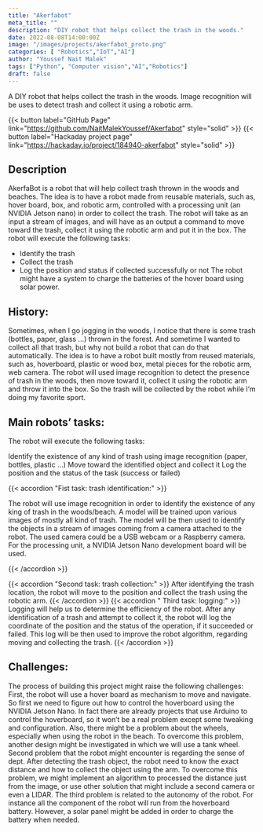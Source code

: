```yaml
---
title: "Akerfabot"
meta_title: ""
description: "DIY robot that helps collect the trash in the woods."
date: 2022-08-08T14:00:00Z
image: "/images/projects/akerfabot_proto.png"
categories: [ "Robotics","IoT","AI"]
author: "Youssef Nait Malek"
tags: ["Python", "Computer vision","AI","Robotics"]
draft: false
---
```


A DIY robot that helps collect the trash in the woods. Image recognition will be uses to detect trash and collect it using a robotic arm.

{{< button label="GitHub Page" link="https://github.com/NaitMalekYoussef/Akerfabot" style="solid" >}}
{{< button label="Hackaday project page" link="https://hackaday.io/project/184940-akerfabot" style="solid" >}}

## Description
AkerfaBot is a robot that will help collect trash thrown in the woods and beaches. The idea is to have a robot made from reusable materials, such as, hover board, box, and robotic arm, controlled with a processing unit (an NVIDIA Jetson nano) in order to collect the trash.
The robot will take as an input a stream of images, and will have as an output a command to move toward the trash, collect it using the robotic arm and put it in the box.
The robot will execute the following tasks:

* Identify the trash
* Collect the trash
* Log the position and status if collected successfully or not
The robot might have a system to charge the batteries of the hover board using solar power.

## History:
Sometimes, when I go jogging in the woods, I notice that there is some trash (bottles, paper, glass ...) thrown in the forest. And sometime I wanted to collect all that trash, but why not build a robot that can do that automatically. The idea is to have a robot built mostly from reused materials, such as, hoverboard, plastic or wood box, metal pieces for the robotic arm, web camera. The robot will used image recognition to detect the presence of trash in the woods, then move toward it, collect it using the robotic arm and throw it into the box. So the trash will be collected by the robot while I’m doing my favorite sport.

## Main robots’ tasks:
The robot will execute the following tasks:

Identify the existence of any kind of trash using image recognition (paper, bottles, plastic …)
Move toward the identified object and collect it
Log the position and the status of the task (success or failed)

{{< accordion "Fist task: trash identification:" >}}

The robot will use image recognition in order to identify the existence of any king of trash in the woods/beach. A model will be trained upon various images of mostly all kind of trash. The model will be then used to identify the objects in a stream of images coming from a camera attached to the robot. The used camera could be a USB webcam or a Raspberry camera. For the processing unit, a NVIDIA Jetson Nano development board will be used.

{{< /accordion >}}


{{< accordion "Second task: trash collection:" >}}
After identifying the trash location, the robot will move to the position and collect the trash using the robotic arm.
{{< /accordion >}}
{{< accordion " Third task: logging:" >}}
Logging will help us to determine the efficiency of the robot. After any identification of a trash and attempt to collect it, the robot will log the coordinate of the position and the status of the operation, if it succeeded or failed.
This log will be then used to improve the robot algorithm, regarding moving and collecting the trash.
{{< /accordion >}}
## Challenges:
The process of building this project might raise the following challenges:
First, the robot will use a hover board as mechanism to move and navigate. So first we need to figure out how to control the hoverboard using the NVIDIA Jetson Nano. In fact there are already projects that use Arduino to control the hoverboard, so it won’t be a real problem except some tweaking and configuration. Also, there might be a problem about the wheels, especially when using the robot in the beach. To overcome this problem, another design might be investigated in which we will use a tank wheel.
Second problem that the robot might encounter is regarding the sense of dept. After detecting the trash object, the robot need to know the exact distance and how to collect the object using the arm. To overcome this problem, we might implement an algorithm to processed the distance just from the image, or use other solution that might include a second camera or even a LIDAR.
The third problem is related to the autonomy of the robot. For instance all the component of the robot will run from the hoverboard battery. However, a solar panel might be added in order to charge the battery when needed.

